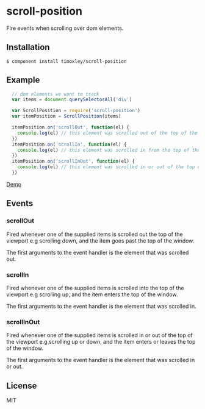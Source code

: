 # scroll-position

  Fire events when scrolling over dom elements.

## Installation

    $ component install timoxley/scroll-position

## Example

```js
  // dom elements we want to track
  var items = document.querySelectorAll('div')

  var ScrollPosition = require('scroll-position')
  var itemPosition = ScrollPosition(items)

  itemPosition.on('scrollOut', function(el) {
    console.log(el) // this element was scrolled out of the top of the viewport
  })
  itemPosition.on('scrollIn', function(el) {
    console.log(el) // this element was scrolled in from the top of the viewport
  })
  itemPosition.on('scrollInOut', function(el) {
    console.log(el) // this element was scrolled in or out of the top of the viewport
  })
```

[Demo](http://timoxley.github.com/scroll-position/examples/menu)

## Events

### scrollOut
Fired whenever one of the supplied items is scrolled out the top of the viewport
e.g scrolling down, and the item goes past the top of the window.

The first arguments to the event handler is the element that was scrolled out.

### scrollIn
Fired whenever one of the supplied items is scrolled into the top of the viewport
e.g scrolling up, and the item enters the top of the window.

The first arguments to the event handler is the element that was scrolled in.

### scrollInOut

Fired whenever one of the supplied items is scrolled in or out of the top of the viewport
e.g scrolling up or down, and the item enters or leaves the top of the window.

The first arguments to the event handler is the element that was scrolled in or out.

## License

  MIT

